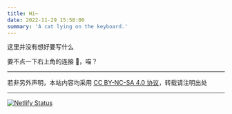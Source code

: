 ```yaml
---
title: Hi~
date: 2022-11-29 15:58:00
summary: 'A cat lying on the keyboard.'
---
```


这里并没有想好要写什么

要不点一下右上角的连接 🔗，喵？

---

若非另外声明，本站内容均采用 [CC BY-NC-SA 4.0 协议](https://creativecommons.org/licenses/by-nc-sa/4.0/)，转载请注明出处

---

[![Netlify Status](https://api.netlify.com/api/v1/badges/c14e580f-cc28-4de0-a23d-8ce63ca94f07/deploy-status)](https://app.netlify.com/sites/clinquant-baklava-b59292/deploys)
